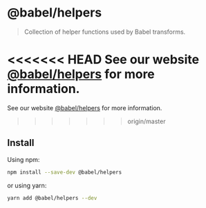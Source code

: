 # @babel/helpers

> Collection of helper functions used by Babel transforms.

<<<<<<< HEAD
See our website [@babel/helpers](https://babeljs.io/docs/babel-helpers) for more information.
=======
See our website [@babel/helpers](https://babeljs.io/docs/en/babel-helpers) for more information.
>>>>>>> origin/master

## Install

Using npm:

```sh
npm install --save-dev @babel/helpers
```

or using yarn:

```sh
yarn add @babel/helpers --dev
```
